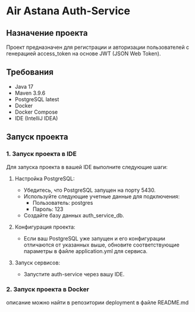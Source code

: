 # Air Astana Auth-Service

## Назначение проекта
Проект предназначен для регистрации и авторизации пользователей с генерацией access_token
на основе JWT (JSON Web Token).

## Требования
* Java 17
* Maven 3.9.6
* PostgreSQL latest
* Docker
* Docker Compose
* IDE (IntelliJ IDEA)

## Запуск проекта
### 1. Запуск проекта в IDE
Для запуска проекта в вашей IDE выполните следующие шаги:

1. Настройка PostgreSQL:
    * Убедитесь, что PostgreSQL запущен на порту 5430.
    * Используйте следующие учетные данные для подключения:
        * Пользователь: postgres
        * Пароль: 123
    * Создайте базу данных auth_service_db.


2. Конфигурация проекта:
    * Если ваш PostgreSQL уже запущен и его конфигурации отличаются от указанных выше,
      обновите соответствующие параметры в файле application.yml для сервиса.


3. Запуск сервисов:
    * Запустите auth-service через вашу IDE.


### 2. Запуск проекта в Docker
описание можно найти в репозитории deployment в файле README.md
